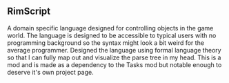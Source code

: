 ﻿## RimScript
A domain specific language designed for controlling objects in the game world. The language is designed to be accessible to typical users with no programming background so the syntax might look a bit weird for the average programmer. Designed the language using formal language theory so that I can fully map out and visualize the parse tree in my head. 
This is a mod and is made as a dependency to the Tasks mod but notable enough to deserve it's own project page.
